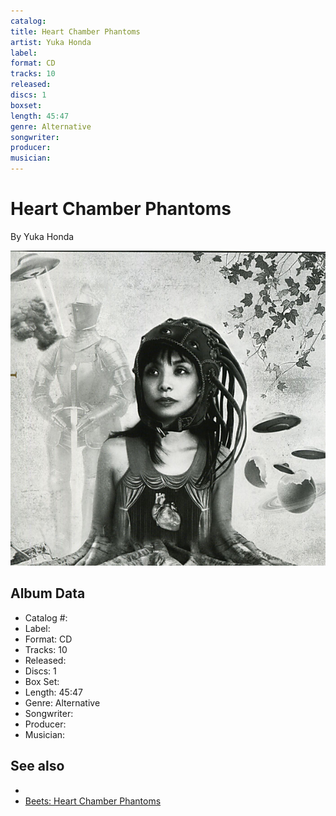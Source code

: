 ```yaml
---
catalog: 
title: Heart Chamber Phantoms
artist: Yuka Honda
label: 
format: CD
tracks: 10
released: 
discs: 1
boxset: 
length: 45:47
genre: Alternative
songwriter: 
producer: 
musician: 
---
```


# Heart Chamber Phantoms

By Yuka Honda

![](../../assets/cdcovers/Yuka_Honda-Heart_Chamber_Phantoms.png)

## Album Data

- Catalog #: 
- Label: 
- Format: CD
- Tracks: 10
- Released: 
- Discs: 1
- Box Set: 
- Length: 45:47
- Genre: Alternative
- Songwriter: 
- Producer: 
- Musician: 


## See also

- [](Yuka_Honda.md)
- [Beets: Heart Chamber Phantoms](../../Beets/Yuka_Honda/Heart_Chamber_Phantoms.md)
